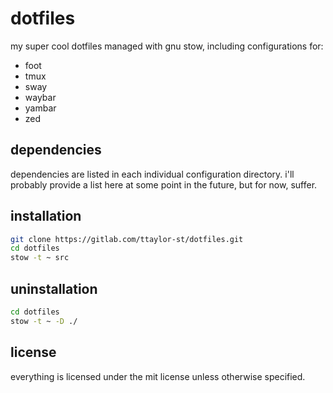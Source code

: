 # dotfiles

my super cool dotfiles managed with gnu stow, including configurations for:

* foot
* tmux
* sway
* waybar
* yambar
* zed

## dependencies

dependencies are listed in each individual configuration directory.
i'll probably provide a list here at some point in the future, but for now,
suffer.

## installation

```bash
git clone https://gitlab.com/ttaylor-st/dotfiles.git
cd dotfiles
stow -t ~ src
```

## uninstallation

```bash
cd dotfiles
stow -t ~ -D ./
```

## license

everything is licensed under the mit license unless otherwise specified.
